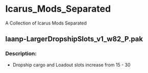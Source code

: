 # Icarus_Mods_Separated
A Collection of Icarus Mods Separated 

## laanp-LargerDropshipSlots_v1_w82_P.pak

### Description:

- Dropship cargo and Loadout slots increase from 15 - 30 

